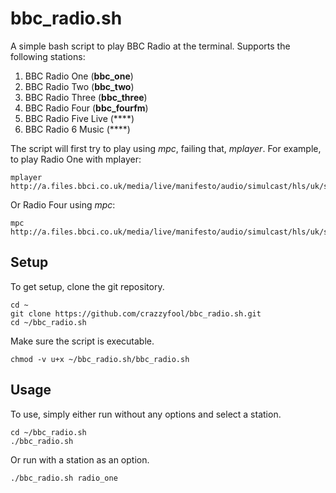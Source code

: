 bbc_radio.sh
============

A simple bash script to play BBC Radio at the terminal.  Supports the following stations:

1. BBC Radio One (**bbc_one**)
2. BBC Radio Two (**bbc_two**)
3. BBC Radio Three (**bbc_three**)
4. BBC Radio Four (**bbc_fourfm**)
5. BBC Radio Five Live (****)
6. BBC Radio 6 Music (****)

The script will first try to play using _mpc_, failing that, _mplayer_.  For example, to play Radio One with mplayer:

```console
mplayer http://a.files.bbci.co.uk/media/live/manifesto/audio/simulcast/hls/uk/sbr_high/ak/bbc_radio_one.m3u8
```

Or Radio Four using _mpc_:

```console
mpc http://a.files.bbci.co.uk/media/live/manifesto/audio/simulcast/hls/uk/sbr_high/ak/bbc_radio_fourfm.m3u8
```

Setup
-----

To get setup, clone the git repository.

```console
cd ~
git clone https://github.com/crazzyfool/bbc_radio.sh.git
cd ~/bbc_radio.sh
```

Make sure the script is executable.

```console
chmod -v u+x ~/bbc_radio.sh/bbc_radio.sh
```



Usage
-----

To use, simply either run without any options and select a station.

```console
cd ~/bbc_radio.sh
./bbc_radio.sh
```

Or run with a station as an option.

```console
./bbc_radio.sh radio_one
```


